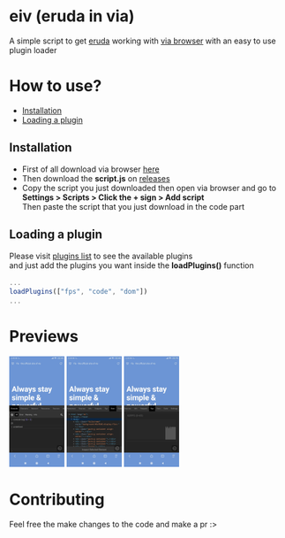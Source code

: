 # eiv (eruda in via)

A simple script to get
<a href="https://github.com/liriliri/eruda">eruda</a>
working with 
<a href="https://github.com/tuyafeng/Via">via browser</a>
with an easy to use plugin loader

# How to use?

<ul>
  <li><a href="#installation">Installation</a></li>
  <li><a href="#loading-a-plugin">Loading a plugin</a></li>
</ul>

## Installation

<ul>
  <li>
    First of all download via browser
    <a href="https://play.google.com/store/apps/details?id=mark.via.gp&hl=en&gl=US&referrer=utm_source=google&utm_medium=organic&utm_term=google+play+store+via+browser&pcampaignid=APPU_1_u8trYs-sE_HQ2roP_q6HiAQ">here</a>
  </li>

  <li>
    Then download the <strong>script.js</strong> on
    <a href="https://github.com/qxb3/eiv/releases">releases</a>
  </li>

  <li>
    Copy the script you just downloaded then open via browser and go to<br>
    <strong>Settings > Scripts > Click the + sign > Add script</strong><br>
    Then paste the script that you just download in the code part
  </li>
</ul>

## Loading a plugin

Please visit
<a href="https://github.com/liriliri/eruda#plugins">plugins list</a>
to see the available plugins<br> and just add the plugins you want inside the **loadPlugins()** function
```js
...
loadPlugins(["fps", "code", "dom"])
...
```

# Previews

<p>
  <img src="/previews/console.png" width="100" />
  <img src="/previews/dom.png" width="100" />
  <img src="/previews/fps.png" width="100" />
</p>


# Contributing

Feel free the make changes to the code and make a pr :>
